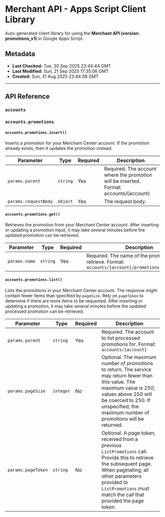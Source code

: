# Merchant API - Apps Script Client Library

Auto-generated client library for using the **Merchant API (version: promotions_v1)** in Google Apps Script.

## Metadata

- **Last Checked:** Tue, 30 Sep 2025 23:44:44 GMT
- **Last Modified:** Sun, 21 Sep 2025 17:35:06 GMT
- **Created:** Sun, 31 Aug 2025 23:44:08 GMT



---

## API Reference

### `accounts`

### `accounts.promotions`

#### `accounts.promotions.insert()`

Inserts a promotion for your Merchant Center account. If the promotion already exists, then it updates the promotion instead.

| Parameter | Type | Required | Description |
|---|---|---|---|
| `params.parent` | `string` | Yes | Required. The account where the promotion will be inserted. Format: accounts/{account} |
| `params.requestBody` | `object` | Yes | The request body. |

#### `accounts.promotions.get()`

Retrieves the promotion from your Merchant Center account. After inserting or updating a promotion input, it may take several minutes before the updated promotion can be retrieved.

| Parameter | Type | Required | Description |
|---|---|---|---|
| `params.name` | `string` | Yes | Required. The name of the promotion to retrieve. Format: `accounts/{account}/promotions/{promotions}` |

#### `accounts.promotions.list()`

Lists the promotions in your Merchant Center account. The response might contain fewer items than specified by `pageSize`. Rely on `pageToken` to determine if there are more items to be requested. After inserting or updating a promotion, it may take several minutes before the updated processed promotion can be retrieved.

| Parameter | Type | Required | Description |
|---|---|---|---|
| `params.parent` | `string` | Yes | Required. The account to list processed promotions for. Format: `accounts/{account}` |
| `params.pageSize` | `integer` | No | Optional. The maximum number of promotions to return. The service may return fewer than this value. The maximum value is 250; values above 250 will be coerced to 250. If unspecified, the maximum number of promotions will be returned. |
| `params.pageToken` | `string` | No | Optional. A page token, received from a previous `ListPromotions` call. Provide this to retrieve the subsequent page. When paginating, all other parameters provided to `ListPromotions` must match the call that provided the page token. |